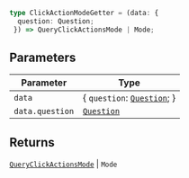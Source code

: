 ```ts
type ClickActionModeGetter = (data: {
  question: Question;
 }) => QueryClickActionsMode | Mode;
```

## Parameters

| Parameter | Type |
| ------ | ------ |
| `data` | \{ `question`: [`Question`](../../../../MetabaseProvider/internal-types/classes/Question.md); \} |
| `data.question` | [`Question`](../../../../MetabaseProvider/internal-types/classes/Question.md) |

## Returns

[`QueryClickActionsMode`](QueryClickActionsMode.md) \| `Mode`
